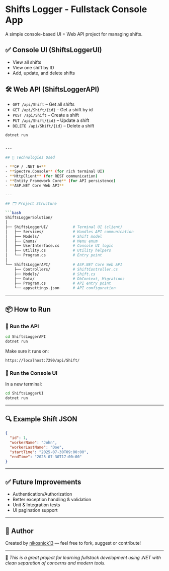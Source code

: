 # Shifts Logger - Fullstack Console App

A simple console-based UI + Web API project for managing shifts.

## ✅ Console UI (ShiftsLoggerUI)

- View all shifts
- View one shift by ID
- Add, update, and delete shifts

## 🛠️ Web API (ShiftsLoggerAPI)

- `GET /api/Shift` – Get all shifts
- `GET /api/Shift/{id}` – Get a shift by id
- `POST /api/Shift` – Create a shift
- `PUT /api/Shift/{id}` – Update a shift
- `DELETE /api/Shift/{id}` – Delete a shift

```bash
dotnet run


---

## 🧱 Technologies Used

- **C# / .NET 6+**
- **Spectre.Console** (for rich terminal UI)
- **HttpClient** (for REST communication)
- **Entity Framework Core** (for API persistence)
- **ASP.NET Core Web API**

---

## 🗂️ Project Structure

```bash
ShiftsLoggerSolution/
│
├── ShiftsLoggerUI/           # Terminal UI (client)
│   ├── Services/             # Handles API communication
│   ├── Models/               # Shift model
│   ├── Enums/                # Menu enum
│   ├── UserInterface.cs      # Console UI logic
│   ├── Utility.cs            # Utility helpers
│   └── Program.cs            # Entry point
│
└── ShiftsLoggerAPI/          # ASP.NET Core Web API
    ├── Controllers/          # ShiftController.cs
    ├── Models/               # Shift.cs
    ├── Data/                 # DbContext, Migrations
    ├── Program.cs            # API entry point
    └── appsettings.json      # API configuration
```

---

## 📦 How to Run

### 🔹 Run the API

```bash
cd ShiftsLoggerAPI
dotnet run
```

Make sure it runs on:
```
https://localhost:7290/api/Shift/
```

### 🔹 Run the Console UI

In a new terminal:

```bash
cd ShiftsLoggerUI
dotnet run
```

---

## 🔍 Example Shift JSON

```json
{
  "id": 1,
  "workerName": "John",
  "workerLastName": "Doe",
  "startTime": "2025-07-30T09:00:00",
  "endTime": "2025-07-30T17:00:00"
}
```

---

## ✅ Future Improvements

- Authentication/Authorization
- Better exception handling & validation
- Unit & Integration tests
- UI pagination support

---

## 👤 Author

Created by [nikosnick13](https://github.com/nikosnick13) — feel free to fork, suggest or contribute!

---

🎯 *This is a great project for learning fullstack development using .NET with clean separation of concerns and modern tools.*